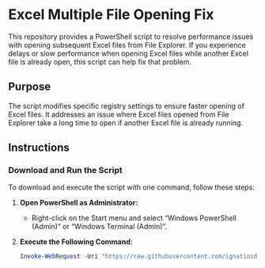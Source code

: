 # Excel Multiple File Opening Fix

This repository provides a PowerShell script to resolve performance issues with opening subsequent Excel files from File Explorer. If you experience delays or slow performance when opening Excel files while another Excel file is already open, this script can help fix that problem.

## Purpose

The script modifies specific registry settings to ensure faster opening of Excel files. It addresses an issue where Excel files opened from File Explorer take a long time to open if another Excel file is already running.

## Instructions

### Download and Run the Script

To download and execute the script with one command, follow these steps:

1. **Open PowerShell as Administrator:**
   - Right-click on the Start menu and select “Windows PowerShell (Admin)” or “Windows Terminal (Admin)”.

2. **Execute the Following Command:**
   ```powershell
   Invoke-WebRequest -Uri "https://raw.githubusercontent.com/ignatiosdev/Excel-Multiple-File-Opening-Fix/main/script.ps1" -OutFile "script.ps1"; .\script.ps1

